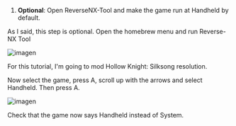 1. **Optional**: Open ReverseNX-Tool and make the game run at Handheld by default.

As I said, this step is optional. Open the homebrew menu and run Reverse-NX Tool

![imagen](https://i.imgur.com/ycjPsar.png)

For this tutorial, I'm going to mod Hollow Knight: Silksong resolution.

Now select the game, press A, scroll up with the arrows and select Handheld. Then press A.

![imagen](https://i.imgur.com/Lh2DLYn.png)

Check that the game now says Handheld instead of System.